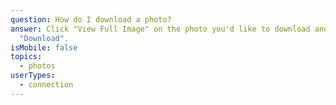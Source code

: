 ```yaml
---
question: How do I download a photo?
answer: Click "View Full Image" on the photo you'd like to download and click
  "Download".
isMobile: false
topics:
  - photos
userTypes:
  - connection
---
```

